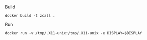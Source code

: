 
Build

```
docker build -t zcall .
```

Run

```
docker run -v /tmp/.X11-unix:/tmp/.X11-unix -e DISPLAY=$DISPLAY
```
